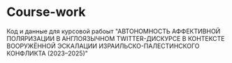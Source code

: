 # Course-work
Код и данные для курсовой рабоыт "АВТОНОМНОСТЬ АФФЕКТИВНОЙ ПОЛЯРИЗАЦИИ В АНГЛОЯЗЫЧНОМ TWITTER-ДИСКУРСЕ В КОНТЕКСТЕ ВООРУЖЁННОЙ ЭСКАЛАЦИИ ИЗРАИЛЬСКО-ПАЛЕСТИНСКОГО КОНФЛИКТА (2023–2025)"
